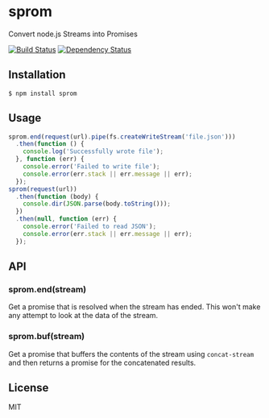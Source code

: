 # sprom

Convert node.js Streams into Promises

[![Build Status](https://travis-ci.org/then/sprom.png?branch=master)](https://travis-ci.org/then/sprom)
[![Dependency Status](https://gemnasium.com/then/sprom.png)](https://gemnasium.com/then/sprom)

## Installation

    $ npm install sprom

## Usage


```javascript
sprom.end(request(url).pipe(fs.createWriteStream('file.json')))
  .then(function () {
    console.log('Successfully wrote file');
  }, function (err) {
    console.error('Failed to write file');
    console.error(err.stack || err.message || err);
  });
sprom(request(url))
  .then(function (body) {
    console.dir(JSON.parse(body.toString()));
  })
  .then(null, function (err) {
    console.error('Failed to read JSON');
    console.error(err.stack || err.message || err);
  });
```

## API

### sprom.end(stream)

Get a promise that is resolved when the stream has ended.  This won't make any attempt to look at the data of the stream.

### sprom.buf(stream)

Get a promise that buffers the contents of the stream using `concat-stream` and then returns a promise for the concatenated results.

## License

MIT
